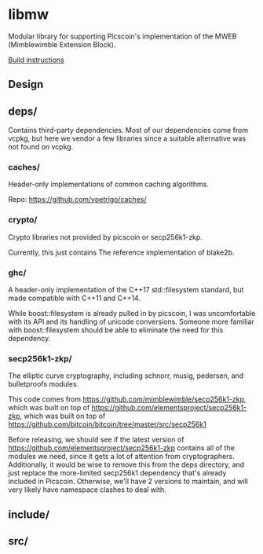 # libmw

Modular library for supporting Picscoin's implementation of the MWEB (Mimblewimble Extension Block). 

[Build instructions](doc/build.md)


## Design

## deps/
Contains third-party dependencies. Most of our dependencies come from vcpkg,
but here we vendor a few libraries since a suitable alternative was not found on vcpkg.

### caches/
Header-only implementations of common caching algorithms.

Repo: https://github.com/vpetrigo/caches/

### crypto/
Crypto libraries not provided by picscoin or secp256k1-zkp.

Currently, this just contains The reference implementation of blake2b.

### ghc/
A header-only implementation of the C\+\+17 std::filesystem standard, but made compatible with C\+\+11 and C\+\+14.

While boost\:\:filesystem is already pulled in by picscoin, I was uncomfortable with its API and its handling of unicode conversions.
Someone more familiar with boost::filesystem should be able to eliminate the need for this dependency.

### secp256k1-zkp/
The elliptic curve cryptography, including schnorr, musig, pedersen, and bulletproofs modules.

This code comes from https://github.com/mimblewimble/secp256k1-zkp,
which was built on top of https://github.com/elementsproject/secp256k1-zkp,
which was built on top of https://github.com/bitcoin/bitcoin/tree/master/src/secp256k1

Before releasing, we should see if the latest version of https://github.com/elementsproject/secp256k1-zkp contains all of the modules we need,
since it gets a lot of attention from cryptographers. Additionally, it would be wise to remove this from the deps directory,
and just replace the more-limited secp256k1 dependency that's already included in Picscoin.
Otherwise, we'll have 2 versions to maintain, and will very likely have namespace clashes to deal with.

## include/


## src/